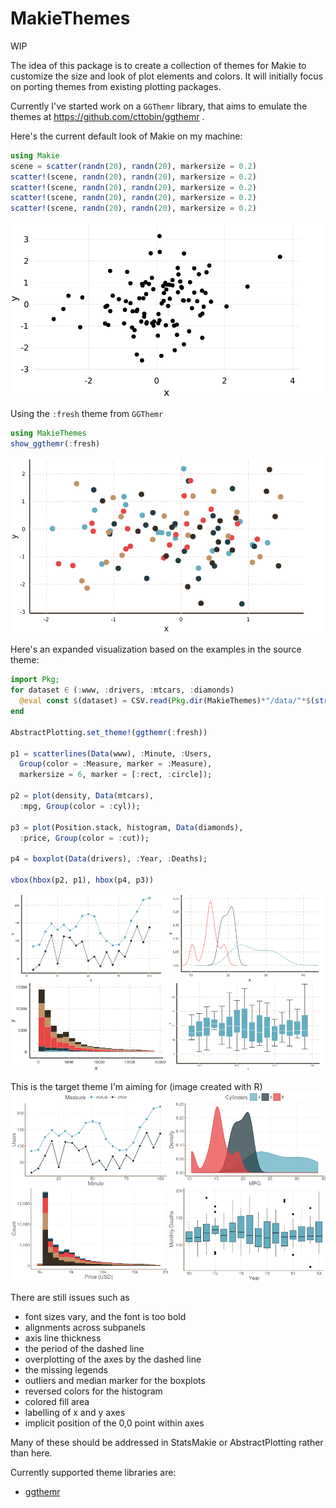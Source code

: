# MakieThemes

WIP

The idea of this package is to create a collection of themes for Makie to customize
the size and look of plot elements and colors. It will initially focus on porting
themes from existing plotting packages.

Currently I've started work on a `GGThemr` library, that aims to emulate the themes
at https://github.com/cttobin/ggthemr .

Here's the current default look of Makie on my machine:

```julia
using Makie
scene = scatter(randn(20), randn(20), markersize = 0.2)
scatter!(scene, randn(20), randn(20), markersize = 0.2)
scatter!(scene, randn(20), randn(20), markersize = 0.2)
scatter!(scene, randn(20), randn(20), markersize = 0.2)
scatter!(scene, randn(20), randn(20), markersize = 0.2)
```
<img src="img/default.png" alt="default" width="500"/>

Using the `:fresh` theme from `GGThemr`
```julia
using MakieThemes
show_ggthemr(:fresh)
```
<img src="img/fresh.png" alt="ggthemr" width="500"/>

Here's an expanded visualization based on the examples in the source theme:
```julia
import Pkg;
for dataset ∈ (:www, :drivers, :mtcars, :diamonds)
  @eval const $(dataset) = CSV.read(Pkg.dir(MakieThemes)*"/data/"*$(string(dataset))*".tsv", delim = '\t', allowmissing = :none)
end

AbstractPlotting.set_theme!(ggthemr(:fresh))

p1 = scatterlines(Data(www), :Minute, :Users,
  Group(color = :Measure, marker = :Measure),
  markersize = 6, marker = [:rect, :circle]);

p2 = plot(density, Data(mtcars),
  :mpg, Group(color = :cyl));

p3 = plot(Position.stack, histogram, Data(diamonds),
  :price, Group(color = :cut));

p4 = boxplot(Data(drivers), :Year, :Deaths);

vbox(hbox(p2, p1), hbox(p4, p3))
```
![ggthemr_full](img/ggthemr_full_fresh.png)

This is the target theme I'm aiming for (image created with R)
![ggthemr](img/fresh_ggthemr_r.png)

There are still issues such as
- font sizes vary, and the font is too bold
- alignments across subpanels
- axis line thickness
- the period of the dashed line
- overplotting of the axes by the dashed line
- the missing legends
- outliers and median marker for the boxplots
- reversed colors for the histogram
- colored fill area
- labelling of x and y axes
- implicit position of the 0,0 point within axes

Many of these should be addressed in StatsMakie or AbstractPlotting rather than here.

Currently supported theme libraries are:
- [ggthemr](ggthemr.md)
